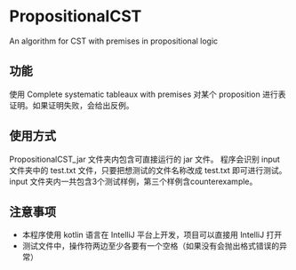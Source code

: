 # PropositionalCST
An algorithm for CST with premises in propositional logic

## 功能
使用 Complete systematic tableaux with premises 对某个 proposition 进行表证明。如果证明失败，会给出反例。

## 使用方式
PropositionalCST_jar 文件夹内包含可直接运行的 jar 文件。
程序会识别 input 文件夹中的 test.txt 文件，只要把想测试的文件名称改成 test.txt 即可进行测试。
input 文件夹内一共包含3个测试样例，第三个样例含counterexample。

## 注意事项
- 本程序使用 kotlin 语言在 IntelliJ 平台上开发，项目可以直接用 IntelliJ 打开
- 测试文件中，操作符两边至少各要有一个空格（如果没有会抛出格式错误的异常）

